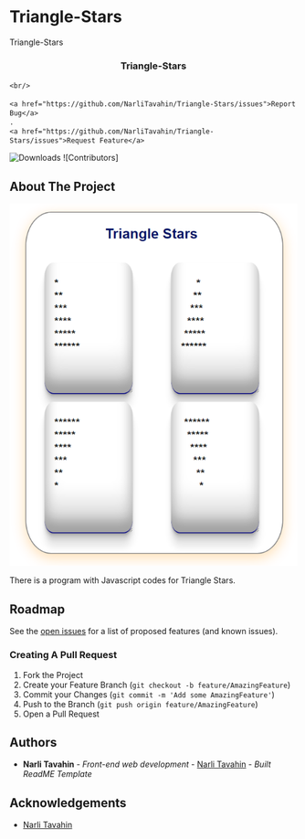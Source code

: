 # Triangle-Stars
Triangle-Stars
<br/>
<p align="center">
 

  <h3 align="center">Triangle-Stars</h3>

  <p align="center">
    
    <br/>

    <a href="https://github.com/NarliTavahin/Triangle-Stars/issues">Report Bug</a>
    .
    <a href="https://github.com/NarliTavahin/Triangle-Stars/issues">Request Feature</a>
  </p>
</p>

![Downloads](https://img.shields.io/github/downloads/NarliTavahin/Triangle-Stars/total) ![Contributors]



## About The Project

![Screen Shot](https://github.com/NarliTavahin/Triangle-Stars/blob/main/Triangle-Stars.png)

There is a program with Javascript codes for Triangle Stars.




## Roadmap

See the [open issues](https://github.com/NarliTavahin/Triangle-Stars/issues) for a list of proposed features (and known issues).


### Creating A Pull Request

1. Fork the Project
2. Create your Feature Branch (`git checkout -b feature/AmazingFeature`)
3. Commit your Changes (`git commit -m 'Add some AmazingFeature'`)
4. Push to the Branch (`git push origin feature/AmazingFeature`)
5. Open a Pull Request


## Authors

* **Narli Tavahin** - *Front-end web development* - [Narli Tavahin](https://github.com/NarliTavahin/) - *Built ReadME Template*

## Acknowledgements

* [Narli Tavahin](https://github.com/NarliTavahin/) 
